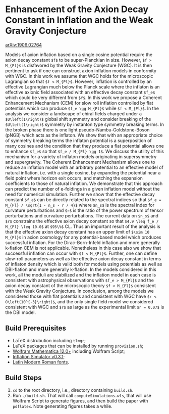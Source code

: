 # Enhancement of the Axion Decay Constant in Inflation and the Weak Gravity Conjecture
[arXiv:1906.02764](https://arxiv.org/abs/1906.02764)

Models of axion inflation based on a single cosine potential require the axion decay constant `$f$` to be super-Planckian in size. However, `$f > M_{Pl}$` is disfavored by the Weak Gravity Conjecture (WGC). It is then pertinent to ask if one can construct axion inflation models in conformity with WGC. In this work we assume that WGC holds for the microscopic Lagrangian so that `$f < M_{Pl}$`. However, inflation is controlled by an effective Lagrangian much below the Planck scale where the inflaton is an effective axionic field associated with an effective decay constant `$f_e$` which could be very different from `$f$`. In this work we propose a Coherent Enhancement Mechanism (CEM) for slow roll inflation controlled by flat potentials which can produce `$f_e \gg M_{Pl}$` while `$f < M_{Pl}$`. In the analysis we consider a landscape of chiral fields charged under a `$U\left(1\right)$` global shift symmetry and consider breaking of the `$U\left(1\right)$` symmetry by instanton type symmetry breaking terms. In the broken phase there is one light pseudo-Nambu-Goldstone-Boson (pNGB) which acts as the inflaton. We show that with an appropriate choice of symmetry breaking terms the inflaton potential is a superposition of many cosines and the condition that they produce a flat potential allows one to enhance `$f_e$` so that `$f_e / M_{Pl} \gg 1$`. We discuss the utility of this mechanism for a variety of inflaton models originating in supersymmetry and supergravity. The Coherent Enhancement Mechanism allows one to reduce an inflation model with an arbitrary potential to an effective model of natural inflation, i.e. with a single cosine, by expanding the potential near a field point where horizon exit occurs, and matching the expansion coefficients to those of natural inflation. We demonstrate that this approach can predict the number of e-foldings in a given inflation model without the need for numerical simulation. Further we show that the effective decay constant `$f_e$` can be directly related to the spectral indices so that `$f_e = M_{Pl} / \sqrt{1 - n_s - r / 4}$` where `$n_s$` is the spectral index for curvature perturbations and `$r$` is the ratio of the power spectrum of tensor perturbations and curvature perturbations. The current data on `$n_s$` and `$r$` constrains the effective axion decay constant so that `$4.9 \leq f_e / M_{Pl} \leq 10.0$` at `$95\%$` CL. Thus an important result of the analysis is that the effective axion decay constant has an upper limit of `$\sim 10 M_{Pl}$` in axion cosmology for any potential-based model which produces successful inflation. For the Dirac-Born-Infeld inflation and more generally k-flation CEM is not applicable. Nonetheless in this case also we show that successful inflation can occur with `$f < M_{Pl}$`. Further, one can define slow-roll parameters as well as the effective axion decay constant in terms of inflaton density which is valid both for models using potentials as well as DBI-flation and more generally k-flation. In the models considered in this work, all the moduli are stabilized and the inflation model in each case is consistent with astrophysical observations with `$f_e > M_{Pl}$` and the axion decay constant of the microscopic theory `$f < M_{Pl}$` consistent with the Weak Gravity Conjecture. In conclusion, among the models we considered those with flat potentials and consistent with WGC have `$r < O\left(10^{-3}\right)$`, and the only single field model we considered consistent with WGC and `$r$` as large as the experimental limit `$r = 0.07$` is the DBI model.

## Build Prerequisites

* LaTeX distrubution including `tlmgr`;
* LaTeX packages that can be installed by running `provision.sh`;
* [Wolfram Mathematica 12.0+](http://www.wolfram.com/mathematica/?source=nav) including Wolfram Script;
* [Inflation Simulator v0.3.1](https://github.com/maxitg/InflationSimulator/releases/tag/0.3.1);
* [Latin Modern Roman fonts](http://www.gust.org.pl/projects/e-foundry/latin-modern).

## Build Steps

1. `cd` to the root directory, i.e., directory containing `build.sh`.
2. Run `./build.sh`. That will call `computeSimulations.wls`, that will use Wolfram Script to generate figures, and then build the paper with `pdflatex`. Note generating figures takes a while.
